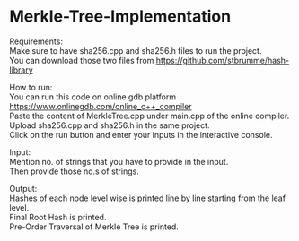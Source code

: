# Merkle-Tree-Implementation

Requirements:<br />
Make sure to have sha256.cpp and sha256.h files to run the project.<br />
You can download those two files from https://github.com/stbrumme/hash-library <br />

How to run:<br />
You can run this code on online gdb platform https://www.onlinegdb.com/online_c++_compiler <br />
Paste the content of MerkleTree.cpp under main.cpp of the online compiler.<br />
Upload sha256.cpp and sha256.h in the same project.<br />
Click on the run button and enter your inputs in the interactive console.<br />


Input:<br />
Mention no. of strings that you have to provide in the input.<br />
Then provide those no.s of strings.<br />

Output:<br />
Hashes of each node level wise is printed line by line starting from the leaf level.<br />
Final Root Hash is printed.<br />
Pre-Order Traversal of Merkle Tree is printed.<br />
